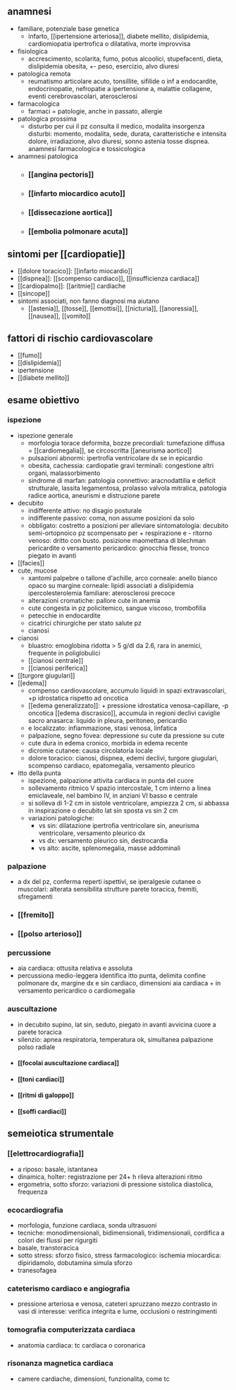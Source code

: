 ## anamnesi
- familiare, potenziale base genetica
	- infarto, [[ipertensione arteriosa]], diabete mellito, dislipidemia, cardiomiopatia ipertrofica o dilatativa, morte improvvisa
- fisiologica
	- accrescimento, scolarita, fumo, potus alcoolici, stupefacenti, dieta, dislipidemia obesita, +- peso, esercizio, alvo diuresi
- patologica remota
	- reumatismo articolare acuto, tonsillite, sifilide o inf a endocardite, endocrinopatie, nefropatie a ipertensione a, malattie collagene, eventi cerebrovascolari, aterosclerosi
- farmacologica
	- farmaci = patologie, anche in passato, allergie
- patologica prossima
	- disturbo per cui il pz consulta il medico, modalita insorgenza disturbi: momento, modalita, sede, durata, caratteristiche e intensita dolore, irradiazione, alvo diuresi, sonno astenia tosse dispnea. anamnesi farmacologica e tossicologica
- anamnesi patologica
	- ### [[angina pectoris]]
	- ### [[infarto miocardico acuto]]
	- ### [[dissecazione aortica]]
	- ### [[embolia polmonare acuta]]

## sintomi per [[cardiopatie]]
- [[dolore toracico]]: [[infarto miocardio]]
- [[dispnea]]: [[scompenso cardiaco]], [[insufficienza cardiaca]]
- [[cardiopalmo]]: [[aritmie]] cardiache
- [[sincope]]
- sintomi associati, non fanno diagnosi ma aiutano
	- [[astenia]], [[tosse]], [[emottisi]], [[nicturia]], [[anoressia]], [[nausea]], [[vomito]] 

## fattori di rischio cardiovascolare
- [[fumo]]
- [[dislipidemia]]
- ipertensione
- [[diabete mellito]]

## esame obiettivo
### ispezione
- ispezione generale
	- morfologia torace deformita, bozze precordiali: tumefazione diffusa = [[cardiomegalia]], se circoscritta [[aneurisma aortico]]
	- pulsazioni abnormi: ipertrofia ventricolare dx se in epicardio
	- obesita, cachessia: cardiopatie gravi terminali: congestione altri organi, malassorbimento
	- sindrome di marfan: patologia connettivo: aracnodattilia e deficit strutturale, lassita legamentosa, prolasso valvola mitralica, patologia radice aortica, aneurismi e distruzione parete
- decubito
	- indifferente attivo: no disagio posturale
	- indifferente passivo: coma, non assume posizioni da solo
	- obbligato: costretto a posizioni per alleviare sintomatologia: decubito semi-ortopnoico pz scompensato per + respirazione e - ritorno venoso: dritto con busto. posizione maomettana di blechman pericardite o versamento pericardico: ginocchia flesse, tronco piegato in avanti
- [[facies]]
- cute, mucose
	- xantomi palpebre o tallone d'achille, arco corneale: anello bianco opaco su margine corneale: lipidi associati a dislipidemia ipercolesterolemia familiare: aterosclerosi precoce
	- alterazioni cromatiche: pallore cute in anemia
	- cute congesta in pz policitemico, sangue viscoso, trombofilia
	- petecchie in endocardite
	- cicatrici chirurgiche per stato salute pz
	- cianosi
- cianosi
	- bluastro: emoglobina ridotta > 5 g/dl da 2.6, rara in anemici, frequente in poliglobulici
	- [[cianosi centrale]]
	- [[cianosi periferica]]
- [[turgore giugulari]]
- [[edema]]
	- compenso cardiovascolare, accumulo liquidi in spazi extravascolari, +p idrostatica rispetto ad oncotica
	- [[edema generalizzato]]: + pressione idrostatica venosa-capillare, -p oncotica [[edema discrasico]], accumula in regioni declivi caviglie sacro anasarca: liquido in pleura, peritoneo, pericardio
	- e localizzato: infiammazione, stasi venosa, linfatica
	- palpazione, segno fovea: depressione su cute da pressione su cute
	- cute dura in edema cronico, morbida in edema recente
	- dicromie cutanee: causa circolatoria locale
	- dolore toracico: cianosi, dispnea, edemi declivi, turgore giugulari, scompenso cardiaco, epatomegalia, versamento pleurico
- itto della punta
	- ispezione, palpazione attivita cardiaca in punta del cuore
	- sollevamento ritmico V spazio intercostale, 1 cm interno a linea emiclaveale, nel bambino IV, in anziani VI basso e centrale
	- si solleva di 1-2 cm in sistole ventricolare, ampiezza 2 cm, si abbassa in inspirazione o decubito lat sin sposta vs sin 2 cm
	- variazioni patologiche:
		- vs sin: dilatazione ipertrofia ventricolare sin, aneurisma ventricolare, versamento pleurico dx
		- vs dx: versamento pleurico sin, destrocardia
		- vs alto: ascite, splenomegalia, masse addominali
### palpazione
- a dx del pz, conferma reperti ispettivi, se iperalgesie cutanee o muscolari: alterata sensibilita strutture parete toracica, fremiti, sfregamenti
- ### [[fremito]]
- ### [[polso arterioso]]
### percussione
- aia cardiaca: ottusita relativa e assoluta
- percussiona medio-leggera identifica itto punta, delimita confine polmonare dx, margine dx e sin cardiaco, dimensioni aia cardiaca + in versamento pericardico o cardiomegalia
### auscultazione
- in decubito supino, lat sin, seduto, piegato in avanti avvicina cuore a parete toracica
- silenzio: apnea respiratoria, temperatura ok, simultanea palpazione polso radiale
- #### [[focolai auscultazione cardiaca]]
- #### [[toni cardiaci]]
- #### [[ritmi di galoppo]]
- #### [[soffi cardiaci]]

## semeiotica strumentale
### [[elettrocardiografia]]
- a riposo: basale, istantanea
- dinamica, holter: registrazione per 24+ h rileva alterazioni ritmo
- ergometria, sotto sforzo: variazioni di pressione sistolica diastolica, frequenza
### ecocardiografia
- morfologia, funzione cardiaca, sonda ultrasuoni
- tecniche: monodimensionali, bidimensionali, tridimensionali, cordifica a colori dei flussi per rigurgiti
- basale, transtoracica
- sotto stress: sforzo fisico, stress farmacologico: ischemia miocardica: dipiridamolo, dobutamina simula sforzo
- tranesofagea
### cateterismo cardiaco e angiografia
- pressione arteriosa e venosa, cateteri spruzzano mezzo contrasto in vasi di interesse: verifica integrita e lume, occlusioni o restringimenti
### tomografia computerizzata cardiaca
- anatomia cardiaca: tc cardiaca o coronarica
### risonanza magnetica cardiaca
- camere cardiache, dimensioni, funzionalita, come tc